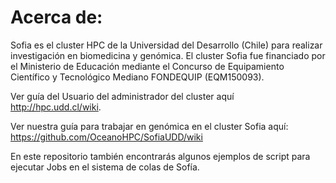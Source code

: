 # Acerca de:
Sofia es el cluster HPC de la Universidad del Desarrollo (Chile) para realizar investigación en biomedicina y genómica. El cluster Sofia fue financiado por el Ministerio de Educación mediante el Concurso de Equipamiento Científico y Tecnológico Mediano FONDEQUIP (EQM150093).

Ver guía del Usuario del administrador del cluster aquí http://hpc.udd.cl/wiki. 

Ver nuestra guía para trabajar en genómica en el cluster Sofia aquí: https://github.com/OceanoHPC/SofiaUDD/wiki

En este repositorio también encontrarás algunos ejemplos de script para ejecutar Jobs en el sistema de colas de Sofía.
